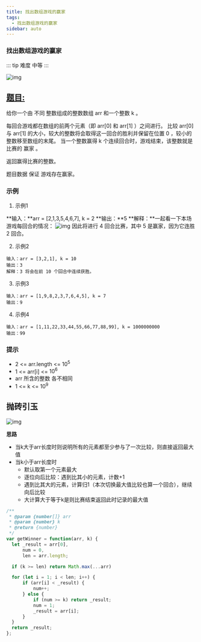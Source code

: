 ```yaml
---
title: 找出数组游戏的赢家
tags:
  - 找出数组游戏的赢家
sidebar: auto
---
```


### 找出数组游戏的赢家

::: tip 难度
中等
:::

![img](http://qiniu.gaowenju.com/leecode/banner/more-012.jpg)

## [题目:](https://leetcode-cn.com/problems/find-the-winner-of-an-array-game/)

给你一个由 不同 整数组成的整数数组 arr 和一个整数 k 。

每回合游戏都在数组的前两个元素（即 arr[0] 和 arr[1] ）之间进行。
比较 arr[0] 与 arr[1] 的大小，较大的整数将会取得这一回合的胜利并保留在位置 0 ，较小的整数移至数组的末尾。
当一个整数赢得 k 个连续回合时，游戏结束，该整数就是比赛的 赢家 。

返回赢得比赛的整数。

题目数据 保证 游戏存在赢家。


### 示例

1. 示例1

**输入：**arr = [2,1,3,5,4,6,7], k = 2
**输出：**5
**解释：**一起看一下本场游戏每回合的情况：
![img](http://qiniu.gaowenju.com/leecode/banner/more-012-more.jpg)
因此将进行 4 回合比赛，其中 5 是赢家，因为它连胜 2 回合。

2. 示例2
```
输入：arr = [3,2,1], k = 10
输出：3
解释：3 将会在前 10 个回合中连续获胜。
```

3. 示例3
```
输入：arr = [1,9,8,2,3,7,6,4,5], k = 7
输出：9
```

4. 示例4
```
输入：arr = [1,11,22,33,44,55,66,77,88,99], k = 1000000000
输出：99
```

### 提示

- 2 <= arr.length <= $10^5$
- 1 <= arr[i] <= $10^6$
- arr 所含的整数 各不相同
- 1 <= k <= $10^9$

## 抛砖引玉

![img](http://qiniu.gaowenju.com/leecode/more-012.png)

**思路**

- 当k大于arr长度时则说明所有的元素都至少参与了一次比较，则直接返回最大值
- 当k小于arr长度时
  - 默认取第一个元素最大
  - 逐位向后比较：遇到比其小的元素，计数+1
  - 遇到比其大的元素，计算归1（本次切换最大值比较也算一个回合），继续向后比较
  - 大计算大于等于k是则比赛结束返回此时记录的最大值


```javascript
/**
 * @param {number[]} arr
 * @param {number} k
 * @return {number}
 */
var getWinner = function(arr, k) {
  let _result = arr[0],
      num = 0,
      len = arr.length;

  if (k >= len) return Math.max(...arr)

  for (let i = 1; i < len; i++) {
      if (arr[i] < _result) {
          num++;
      } else {
          if (num >= k) return _result;
          num = 1;
          _result = arr[i];
      }
  }
  return _result;
};
```
